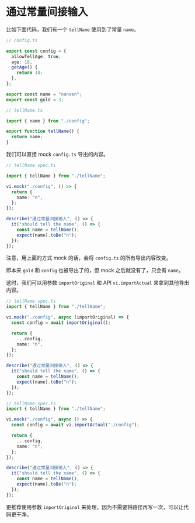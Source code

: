 # 通过常量间接输入

比如下面代码，我们有一个 `tellName` 使用到了常量 `name`。

```ts
// config.ts

export const config = {
  allowTellAge: true,
  age: 18,
  getAge() {
    return 18;
  },
};

export const name = "nansen";
export const gold = 3;
```

```ts
// tellName.ts

import { name } from "./config";

export function tellName() {
  return name;
}
```

我们可以直接 mock `config.ts` 导出的内容。

```ts
// tellName.spec.ts

import { tellName } from "./tellName";

vi.mock("./config", () => {
  return {
    name: "n",
  };
});

describe("通过常量间接输入", () => {
  it("should tell the name", () => {
    const name = tellName();
    expect(name).toBe("n");
  });
});
```

注意，用上面的方式 mock 的话，会将 `config.ts` 的所有导出内容改变。

即本来 `gold` 和 `config` 也被导出了的，但 mock 之后就没有了，只会有 `name`。

这时，我们可以用参数 `importOriginal` 和 API `vi.importActual` 来拿到其他导出内容。

```ts
// tellName.spec.ts
import { tellName } from "./tellName";

vi.mock("./config", async (importOriginal) => {
  const config = await importOriginal();

  return {
    ...config,
    name: "n",
  };
});

describe("通过常量间接输入", () => {
  it("should tell the name", () => {
    const name = tellName();
    expect(name).toBe("n");
  });
});
```

```ts
// tellName.spec.ts
import { tellName } from "./tellName";

vi.mock("./config", async () => {
  const config = await vi.importActual("./config");

  return {
    ...config,
    name: "n",
  };
});

describe("通过常量间接输入", () => {
  it("should tell the name", () => {
    const name = tellName();
    expect(name).toBe("n");
  });
});
```

更推荐使用参数 `importOriginal` 来处理，因为不需要将路径再写一次，可以让代码更干净。
